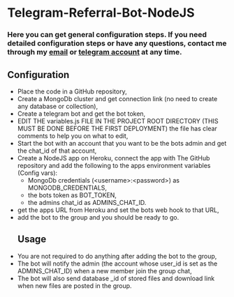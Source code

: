 # Telegram-Referral-Bot-NodeJS

<h3>Here you can get general configuration steps. If you need detailed configuration steps or have any questions, contact me through my <a href="mailto:estifanos.neway.d@gmail.com" target="_blank">email</a> or <a href="https://t.me/Estifanos_Neway" target="_blank">telegram account</a> at any time.</h3>
<h2>Configuration</h2>

- Place the code in a GitHub repository,
- Create a MongoDb cluster and get connection link (no need to create any database or collection),
- Create a telegram bot and get the bot token,
- EDIT THE variables.js FILE IN THE PROJECT ROOT DIRECTORY (THIS MUST BE DONE BEFORE THE FIRST DEPLOYMENT) the file has clear comments to help you on what to edit,
- Start the bot with an account that you want to be the bots admin and get the chat_id of that account,
- Create a NodeJS app on Heroku, connect the app with The GitHub repository and add the following to the apps environment variables (Config vars):
  - MongoDb credentials (&lt;username&gt;:&lt;password&gt;) as MONGODB_CREDENTIALS,
  - the bots token as BOT_TOKEN,
  - the admins chat_id as ADMINS_CHAT_ID.
- get the apps URL from Heroku and set the bots web hook to that URL,
- add the bot to the group and you should be ready to go.
  <h2>Usage</h2>
- You are not required to do anything after adding the bot to the group,
- The bot will notify the admin (the account whose user_id is set as the ADMINS_CHAT_ID) when a new member join the group chat,
- The bot will also send database _id of stored files and download link when new files are posted in the group.